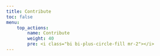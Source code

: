 ```yaml
---
title: Contribute
toc: false
menu:
    top_actions:
        name: Contribute
        weight: 40
        pre: <i class="bi bi-plus-circle-fill mr-2"></i>
---
```

